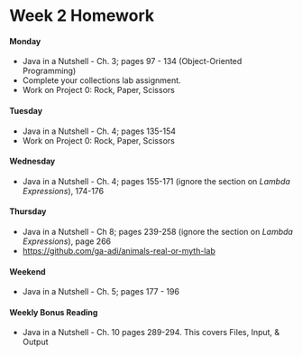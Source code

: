 # Week 2 Homework

#### Monday

* Java in a Nutshell - Ch. 3; pages 97 - 134 (Object-Oriented Programming)
* Complete your collections lab assignment.
* Work on Project 0: Rock, Paper, Scissors

#### Tuesday

* Java in a Nutshell - Ch. 4; pages 135-154
* Work on Project 0: Rock, Paper, Scissors

#### Wednesday

* Java in a Nutshell - Ch. 4; pages 155-171 (ignore the section on _Lambda Expressions_), 174-176

#### Thursday

* Java in a Nutshell - Ch 8; pages 239-258 (ignore the section on _Lambda Expressions_), page 266
* https://github.com/ga-adi/animals-real-or-myth-lab

#### Weekend

* Java in a Nutshell - Ch. 5; pages 177 - 196

#### Weekly Bonus Reading

* Java in a Nutshell - Ch. 10 pages 289-294. This covers Files, Input, & Output
